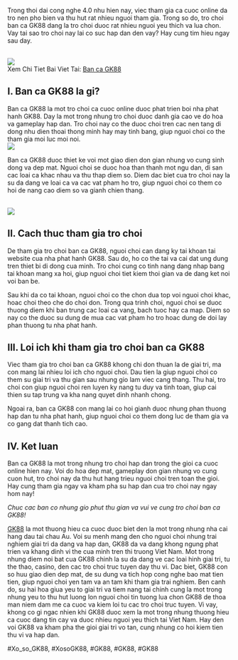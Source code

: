 <p>Trong thoi dai cong nghe 4.0 nhu hien nay, viec tham gia ca cuoc online da tro nen pho bien va thu hut rat nhieu nguoi tham gia. Trong so do, tro choi ban ca GK88 dang la tro choi duoc rat nhieu nguoi yeu thich va lua chon. Vay tai sao tro choi nay lai co suc hap dan den vay? Hay cung tim hieu ngay sau day.</p><br><img src="https://gk88.place/wp-content/uploads/2025/04/Cach-choi-ban-ca-online-cho-nguoi-moi.png"></br>
Xem Chi Tiet Bai Viet Tai: <a href="https://gk88.place/ban-ca-gk88/">Ban ca GK88</a><h2>I. Ban ca GK88 la gi?</h2><p>Ban ca GK88 la mot tro choi ca cuoc online duoc phat trien boi nha phat hanh GK88. Day la mot trong nhung tro choi duoc danh gia cao ve do hoa va gameplay hap dan. Tro choi nay co the duoc choi tren cac nen tang di dong nhu dien thoai thong minh hay may tinh bang, giup nguoi choi co the tham gia moi luc moi noi.<br><img src="https://gk88.place/wp-content/uploads/2025/04/Cach-choi-ban-ca-online-cho-nguoi-moi.png"></br><p>Ban ca GK88 duoc thiet ke voi mot giao dien don gian nhung vo cung sinh dong va dep mat. Nguoi choi se duoc hoa than thanh mot ngu dan, di san cac loai ca khac nhau va thu thap diem so. Diem dac biet cua tro choi nay la su da dang ve loai ca va cac vat pham ho tro, giup nguoi choi co them co hoi de nang cao diem so va gianh chien thang.</p><br><img src="https://gk88.place/wp-content/uploads/2025/04/Ly-do-khien-ban-ca-online-ngay-cang-duoc-yeu-thich.png"></br><h2>II. Cach thuc tham gia tro choi</h2><p>De tham gia tro choi ban ca GK88, nguoi choi can dang ky tai khoan tai website cua nha phat hanh GK88. Sau do, ho co the tai va cai dat ung dung tren thiet bi di dong cua minh. Tro choi cung co tinh nang dang nhap bang tai khoan mang xa hoi, giup nguoi choi tiet kiem thoi gian va de dang ket noi voi ban be.<p>Sau khi da co tai khoan, nguoi choi co the chon dua top voi nguoi choi khac, hoac choi theo che do choi don. Trong qua trinh choi, nguoi choi se duoc thuong diem khi ban trung cac loai ca vang, bach tuoc hay ca map. Diem so nay co the duoc su dung de mua cac vat pham ho tro hoac dung de doi lay phan thuong tu nha phat hanh.</p><h2>III. Loi ich khi tham gia tro choi ban ca GK88</h2><p>Viec tham gia tro choi ban ca GK88 khong chi don thuan la de giai tri, ma con mang lai nhieu loi ich cho nguoi choi. Dau tien la giup nguoi choi co them su giai tri va thu gian sau nhung gio lam viec cang thang. Thu hai, tro choi con giup nguoi choi ren luyen ky nang tu duy va tinh toan, giup cai thien su tap trung va kha nang quyet dinh nhanh chong.<p>Ngoai ra, ban ca GK88 con mang lai co hoi gianh duoc nhung phan thuong hap dan tu nha phat hanh, giup nguoi choi co them dong luc de tham gia va co gang dat thanh tich cao.</p><h2>IV. Ket luan</h2><p>Ban ca GK88 la mot trong nhung tro choi hap dan trong the gioi ca cuoc online hien nay. Voi do hoa dep mat, gameplay don gian nhung vo cung cuon hut, tro choi nay da thu hut hang trieu nguoi choi tren toan the gioi. Hay cung tham gia ngay va kham pha su hap dan cua tro choi nay ngay hom nay!</p><p><em>Chuc cac ban co nhung gio phut thu gian va vui ve cung tro choi ban ca GK88!</em></p><p><a href="https://gk88.place/">GK88</a> la mot thuong hieu ca cuoc duoc biet den la mot trong nhung nha cai hang dau tai chau Au. Voi su menh mang den cho nguoi choi nhung trai nghiem giai tri da dang va hap dan, GK88 da va dang khong ngung phat trien va khang dinh vi the cua minh tren thi truong Viet Nam. Mot trong nhung diem noi bat cua GK88 chinh la su da dang ve cac loai hinh giai tri, tu the thao, casino, den cac tro choi truc tuyen day thu vi. Dac biet, GK88 con so huu giao dien dep mat, de su dung va tich hop cong nghe bao mat tien tien, giup nguoi choi yen tam va an tam khi tham gia trai nghiem. Ben canh do, su hai hoa giua yeu to giai tri va tiem nang tai chinh cung la mot trong nhung yeu to thu hut luong lon nguoi choi tin tuong lua chon GK88 de thoa man niem dam me ca cuoc va kiem loi tu cac tro choi truc tuyen. Vi vay, khong co gi ngac nhien khi GK88 duoc xem la mot trong nhung thuong hieu ca cuoc dang tin cay va duoc nhieu nguoi yeu thich tai Viet Nam. Hay den voi GK88 va kham pha the gioi giai tri vo tan, cung nhung co hoi kiem tien thu vi va hap dan.</p>
#Xo_so_GK88, #XosoGK88, #GK88, #GK88, #GK88
